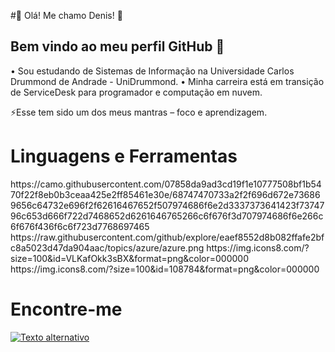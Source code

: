 #📂 Olá! Me chamo Denis! 📄
## Bem vindo ao meu perfil GitHub 👋

• Sou estudando de Sistemas de Informação na Universidade Carlos Drummond de Andrade - UniDrummond.
• Minha carreira está em transição de ServiceDesk para programador e computação em nuvem.

⚡Esse tem sido um dos meus mantras – foco e aprendizagem.

<h1> Linguagens e Ferramentas </h1>
<div>
  https://camo.githubusercontent.com/07858da9ad3cd19f1e10777508bf1b5470f22f8eb0b3ceaa425e2ff85461e30e/68747470733a2f2f696d672e736869656c64732e696f2f62616467652f507974686f6e2d3337373641423f7374796c653d666f722d7468652d6261646765266c6f676f3d707974686f6e266c6f676f436f6c6f723d7768697465
https://raw.githubusercontent.com/github/explore/eaef8552d8b082ffafe2bfc8a5023d47da904aac/topics/azure/azure.png
https://img.icons8.com/?size=100&id=VLKafOkk3sBX&format=png&color=000000
https://img.icons8.com/?size=100&id=108784&format=png&color=000000
</div>

<div>
  <h1> Encontre-me</h1>
</div>
<div>
  <a href="https://www.linkedin.com/in/denis-farias-it/">
  <img src="https://img.icons8.com/?size=100&id=13930&format=png&color=000000" alt="Texto alternativo" />
</a>

</div>

